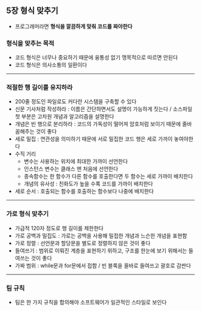 ## 5장 형식 맞추기

* 프로그래머라면 **형식을 깔끔하게 맞춰 코드를 짜야한다**

### 형식을 맞추는 목적
* 코드 형식은 너무나 중요하기 때문에 융통성 없기 맹목적으로 따르면 안된다
* 코드 형식은 의사소통의 일환이다
------------
### 적절한 행 길이를 유지하라
* 200줄 정도인 파일로도 커다란 시스템을 구축할 수 있다
* 신문 기사처럼 작성하라 : 이름은 간단하면서도 설명이 가능하게 짓는다 / 소스파일 첫 부분은 고차원 개념과 알고리즘을 설명한다
* 개념은 빈 행으로 분리하라 : 코드의 가독성이 떨어져 암호처럼 보이기 때문에 줄바꿈해주는 것이 좋다
* 세로 밀집 : 연관성을 의미하기 때문에 서로 밀집한 코드 행은 세로 가까이 놓여야한다
* 수직 거리
  * 변수는 사용하는 위치에 최대한 가까이 선언한다
  * 인스턴스 변수는 클래스 맨 처음에 선언한다
  * 종속함수는 한 함수가 다른 함수를 호출한다면 두 함수는 세로 가까이 배치한다
  * 개념의 유사성 : 친화도가 높을 수록 코드를 가까이 배치한다
* 세로 순서 : 호출되는 함수를 호출하는 함수보다 나중에 배치한다
------------
### 가로 형식 맞추기
* 가급적 120자 정도로 행 길이를 제한한다
* 가로 공백과 밀집도 : 가로는 공백을 사용해 밀접한 개념과 느슨한 개념을 표현함
* 가로 정렬 : 선언문과 할당문을 별도로 정렬하지 않은 것이 좋다
* 들여쓰기 : 범위로 이뤄진 계층을 표현하기 위하고, 구조를 한눈에 보기 위해서는 들여쓰는 것이 좋다
* 가짜 범위 : while문과 for문에서 접함 / 빈 블록을 올바로 들여쓰고 괄호로 감싼다
------------
### 팀 규칙
* 팀은 한 가지 규칙을 합의해야 소프트웨어가 일관적인 스타일로 보인다
